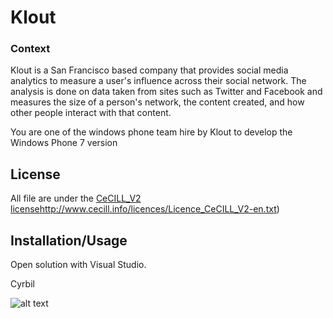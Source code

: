 # Klout

### Context
Klout is a San Francisco based company that provides social media analytics to measure a user's influence across their social network.
The analysis is done on data taken from sites such as Twitter and Facebook and measures the size of a person's network, the content created, and how other people interact with that content. 

You are one of the windows phone team hire by Klout to develop the Windows Phone 7 version

## License
All file are under the [CeCILL_V2 license](http://the.echonest.com/)http://www.cecill.info/licences/Licence_CeCILL_V2-en.txt)

## Installation/Usage
Open solution with Visual Studio.


Cyrbil

![alt text](https://a248.e.akamai.net/assets.github.com/img/d8cd7d3042f15d732c4de604a402231463ba27bb/687474703a2f2f7777772e67726176617461722e636f6d2f6176617461722f36376430346165336466646630363063346132666132646665613962366232322e706e673f733d353030 "Cyrbil")